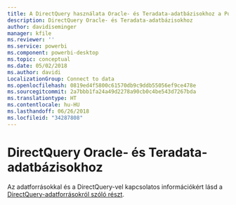 ```yaml
---
title: A DirectQuery használata Oracle- és Teradata-adatbázisokhoz a Power BI-ban
description: DirectQuery Oracle- és Teradata-adatbázisokhoz
author: davidiseminger
manager: kfile
ms.reviewer: ''
ms.service: powerbi
ms.component: powerbi-desktop
ms.topic: conceptual
ms.date: 05/02/2018
ms.author: davidi
LocalizationGroup: Connect to data
ms.openlocfilehash: 0819ed4f5800c61570db9c9ddb55056ef9ce478e
ms.sourcegitcommit: 2a7bbb1fa24a49d2278a90cb0c4be543d7267bda
ms.translationtype: HT
ms.contentlocale: hu-HU
ms.lasthandoff: 06/26/2018
ms.locfileid: "34287808"
---
```

# <a name="directquery-for-oracle-and-teradata-databases"></a>DirectQuery Oracle- és Teradata-adatbázisokhoz
Az adatforrásokkal és a DirectQuery-vel kapcsolatos információkért lásd a [DirectQuery-adatforrásokról szóló részt](desktop-directquery-data-sources.md).

